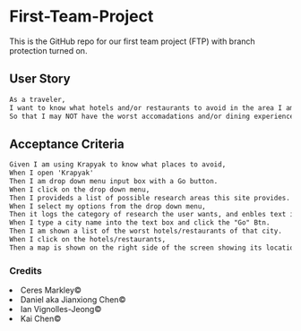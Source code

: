 # First-Team-Project
This is the GitHub repo for our first team project (FTP) with branch protection turned on.

## User Story

```md
As a traveler,
I want to know what hotels and/or restaurants to avoid in the area I am staying,
So that I may NOT have the worst accomadations and/or dining experience.
```

## Acceptance Criteria

```md
Given I am using Krapyak to know what places to avoid,
When I open 'Krapyak'
Then I am drop down menu input box with a Go button.
When I click on the drop down menu,
Then I provideds a list of possible research areas this site provides.
When I select my options from the drop down menu, 
Then it logs the category of research the user wants, and enbles text input box.
When I type a city name into the text box and click the "Go" Btn.
Then I am shown a list of the worst hotels/restaurants of that city.
When I click on the hotels/restaurants, 
Then a map is shown on the right side of the screen showing its location.
```

### Credits
<li>Ceres Markley© </li>
<li>Daniel aka Jianxiong Chen© </li>
<li>Ian Vignolles-Jeong© </li>
<li>Kai Chen© </li>
